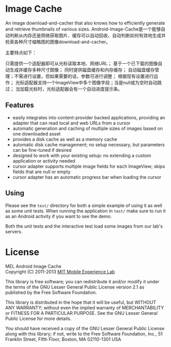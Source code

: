 Image Cache
===========

An image download-and-cacher that also knows how to efficiently generate
and retrieve thumbnails of various sizes.
Android-Image-Cache是一个能够自动判断从内存还是网络获取图片、缓存可以自动回收、自动判断如何有效地生成并检索各种尺寸缩略图的图像download-and-cacher。


主要特点如下：

只需提供一个适配器即可从光标读取本地、网络URL；
基于一个已下载的图像自动生成并缓存多种尺寸图像；
同时提供磁盘缓存和内存缓存；
自动磁盘缓存管理；不需进行设置，但如果需要的话，参数可进行调整；
根据现有设置进行运作；
光标适配器支持一个ImageView中多个图像字段；当是null或为空时自动跳过；
当加载光标时，光标适配器会有一个自动进度提示条。

Features
--------

* easily integrates into content-provider backed applications, providing an
  adapter that can read local and web URLs from a cursor
* automatic generation and caching of multiple sizes of images based on one
  downloaded asset
* provides a disk cache as well as a memory cache
* automatic disk cache management; no setup necessary, but parameters can be
  fine-tuned if desired
* designed to work with your existing setup: no extending a custom application
  or activity needed
* cursor adapter supports multiple image fields for each ImageView; skips
  fields that are null or empty
* cursor adapter has an automatic progress bar when loading the cursor

Using
-----

Please see the `test/` directory for both a simple example of using it as well as
some unit tests. When running the application in `test/` make sure to run it as
an Android activity if you want to see the demo.

Both the unit tests and the interactive test load some images from our lab's servers.

License
=======

MEL Android Image Cache  
Copyright (C) 2011-2013 [MIT Mobile Experience Lab][mel]

This library is free software; you can redistribute it and/or
modify it under the terms of the GNU Lesser General Public
License version 2.1 as published by the Free Software Foundation.

This library is distributed in the hope that it will be useful,
but WITHOUT ANY WARRANTY; without even the implied warranty of
MERCHANTABILITY or FITNESS FOR A PARTICULAR PURPOSE.  See the GNU
Lesser General Public License for more details.

You should have received a copy of the GNU Lesser General Public
License along with this library; if not, write to the Free Software
Foundation, Inc., 51 Franklin Street, Fifth Floor, Boston, MA  02110-1301  USA

[mel]: http://mobile.mit.edu/
